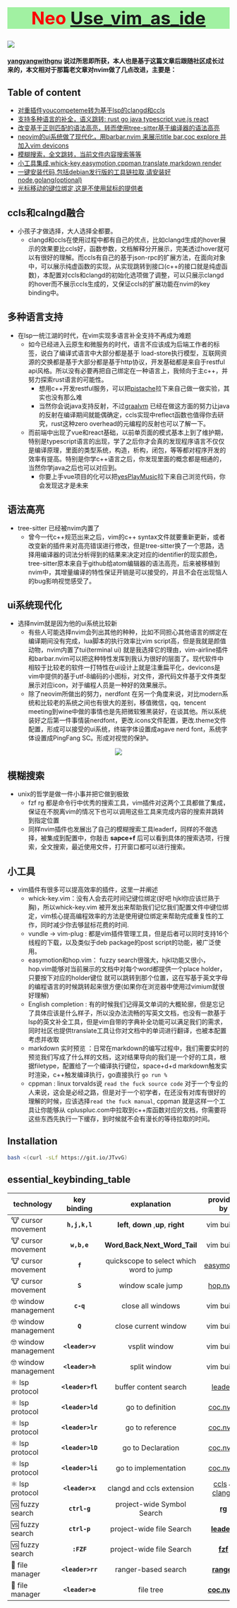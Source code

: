<div align="center">
    <h1 style="font-size:40px;color:red;background-color: #a1f1a2"> Neo <a href="https://github.com/yangyangwithgnu/use_vim_as_ide"; class="original-topic"; > Use_vim_as_ide </a> </h1>
</div>

<img align="center" src="./general/nvim.png"/>


#### [yangyangwithgnu](https://github.com/yangyangwithgnu) 说过所思即所获，本人也是基于这篇文章后跟随社区成长过来的，本文相对于那篇老文章对nvim做了几点改进，主要是：

## Table of content
* [对重插件youcompeteme转为基于lsp的clangd和ccls](#ccls和calngd融合)
* [支持多种语言的补全，语义跳转: rust go java typescript vue.js react](#多种语言支持)
* [改变基于正则匹配的语法高亮，转而使用tree-sitter基于编译器的语法高亮](#语法高亮)
* [neovim的ui系统做了现代化，用barbar.nvim 来展示title bar,coc explore 并加入vim devicons](#ui系统现代化)
* [模糊搜索，全文跳转，当前文件内容搜索等等](#模糊搜索)
* [小工具集成,whick-key,easymotion,cppman,translate,markdown render](#小工具)
* [一键安装代码,包括debian发行版的工具链拉取,请安装好node,golang(optional)](#Installation)
* [光标移动的键位绑定,这是不使用鼠标的提供者](#essential_keybinding_table)

<!-- more --> 

## ccls和calngd融合
- 小孩子才做选择，大人选择全都要。
    - clangd和ccls在使用过程中都有自己的优点，比如clangd生成的hover展示的效果要比ccls好，函数参数，文档解释分开展示，完美透过hover就可以有很好的理解。而ccls有自己的基于json-rpc的扩展方法，在面向对象中，可以展示纯虚函数的实现，从实现跳转到接口(c++的接口就是纯虚函数)，本配置对ccls和clangd的初始化选项做了调整，可以只展示clangd的hover而不展示ccls生成的，又保证ccls的扩展功能在nvim的key binding中。

## 多种语言支持
- 在lsp一统江湖的时代，在vim实现多语言补全支持不再成为难题
    - 如今已经进入云原生和微服务的时代，语言不应该成为后端工作者的标签，说白了编译式语言中大部分都是基于 load-store执行模型，互联网资源的交换都是基于大部分都是基于http协议，开发基础都是来自于restful api风格。所以没有必要再把自己绑定在一种语言上，我倾向于主c++，并努力探索rust语言的可能性。
        - 想用c++开发restful服务，可以把[pistache](https://github.com/pistacheio/pistache)拉下来自己做一做实验，其实也没有那么难
        - 当然你会说java支持反射，不过[graalvm](https://graalvm.org) 已经在做这方面的努力让java的反射在编译期间就能偶确定，ccls实现中reflect函数也值得你去研究，rust这种zero overhead的元编程的反射也可以了解一下。
    - 而前端中出现了vue和react基础，以前单页面的模式基本上到了维护期，特别是typescript语言的出现，学了之后你才会真的发现程序语言不仅仅是编译原理，里面的类型系统，构造，析构，闭包，等等都对程序开发的效率有提高。特别是你学c++语言之后，你发现里面的概念都是相通的，当然你学java之后也可以对应到。
        - 你要上手vue项目的化可以把[yesPlayMusic](https://github.com/qier222/YesPlayMusic)拉下来自己浏览代码，你会发现这才是未来

## 语法高亮
- tree-sitter 已经被nvim内置了
    - 曾今一代c++规范出来之后，vim的c++ syntax文件就要重新更新，或者改变新的插件来对高亮错误进行修改，但是tree-sitter换了一个思路，选择用编译器的词法分析得到的结果来决定对应的identifier的现实颜色，tree-sitter原本来自于github给atom编辑器的语法高亮，后来被移植到nvim中，其增量编译的特性保证开销是可以接受的，并且不会在出现恼人的bug影响视觉感受了。

## ui系统现代化
- 选择nvim就是因为他的ui系统比较新
    - 有些人可能选择nvim会列出其他的种种，比如不同担心其他语言的绑定在编译期间没有完成，lua脚本的执行效率比vim script高，但是我就是颜值动物，nvim内置了tui(terminal ui) 就是我选择它的理由，vim-airline插件和barbar.nvim可以把这种特性发挥到我认为很好的层面了。现代软件中相较于比较老的软件一打特性在ui设计上就是注重扁平化，devicons是vim中提供的基于utf-8编码的小图标，对文件，源代码文件基于文件类型展示对应icon，对于编程人员是一种好的效果展示。
    - 除了neovim所做出的努力，nerdfont 在另一个角度来说，对比modern系统和比较老的系统之间也有很大的差别，移值微信，qq，tencent meeting到wine中做的事情也是先把微软雅黑装好，在谈其他。所以系统装好之后第一件事情装nerdfont，更改.icons文件配置，更改.theme文件配置，形成可以接受的ui系统，终端字体设置成agave nerd font，系统字体设置成PingFang SC。形成对视觉的保护。

<div align="center">
<img src="./general/c++.png">
</div>

## 模糊搜索
- unix的哲学是做一件小事并把它做到极致
    - fzf rg 都是命令行中优秀的搜索工具，vim插件对这两个工具都做了集成，保证在不脱离vim的情况下也可以调用这些工具来完成内容的搜索并跳转到指定位置
    - 同样nvim插件也发展出了自己的模糊搜索工具leaderf，同样的不做选择，被集成到配置中，你敲击 **sapce+f**  后可以看到具体的搜索选项，行搜索，全文搜索，最近使用文件，打开窗口都可以进行搜索。

## 小工具
- vim插件有很多可以提高效率的插件，这里一并阐述
    - whick-key.vim：没有人会去花时间记键位绑定(好吧 hjkl你应该烂熟于胸)，所以whick-key.vim 被开发出来帮助我们记忆我们配置文件中键位绑定，vim核心提高编程效率的方法是使用键位绑定来帮助完成重复性的工作，同时减少你去够鼠标花费的时间.
    - vundle -> vim-plug : 都是vim插件管理工具，但是后者可以同时支持16个线程的下载，以及类似于deb package的post script的功能，被广泛使用。
    - easymotion和hop.vim： fuzzy search很强大，hjkl功能又很小，hop.vim能够对当前展示的文档中对每个word都提供一个place holder，只要按下对应的holder键位 就可以跳转到那个位置，这在写基于英文字母的编程语言的时候跳转起来很方便(如果你在浏览器中使用过vimium就很好理解)
    - English completion : 有的时候我们记得英文单词的大概轮廓，但是忘记了具体应该是什么样子，所以没办法流畅的写英文文档，也没有一款基于lsp的英文补全工具，但是vim自带的字典补全功能可以满足我们的需求，同时社区也提供translate工具让你对文档中的单词进行翻译，也被本配置考虑并收取
    - markdown 实时预览 ：日常在markdown的编写过程中，我们需要实时的预览我们写成了什么样的文档，这对结果导向的我们是一个好的工具，根据filetype，配置给了一个编译执行键位，space+d+d markdown触发实时渲染，c++触发编译执行，go直接执行 ```go run %```
    - cppman : linux torvalds说 ```read the fuck source code``` 对于一个专业的人来说，这会是必经之路，但是对于一个初学者，在还没有对库有很好的理解的时候，应该选择```read the fuck manual```, cppman 就是这样一个工具让你能够从 cpluspluc.com中拉取到c++库函数对应的文档，你需要将这些东西先执行一下缓存，到时候就不会有漫长的等待拉取的时间。

## Installation

```bash
bash <(curl -sLf https://git.io/JTvvG)
```

## essential_keybinding_table
| technology | key binding | explanation | provided by |
|---|:-:|:-:|:-:|
|🐮 cursor movement | __`h,j,k,l`__ | __left__, __down__ ,__up__, __right__   | vim builtin |
|🐮 cursor movement  |__`w,b,e`__ | __Word__,__Back__,__Next_Word_Tail__    | vim builtin |
|🐮 cursor movement| __`f`__  |quickscope to select which word to jump | [easymotion](https://github.com/easymotion/vim-easymotion) |
|🐮 cursor movement| __`S`__  | window scale jump  | [hop.nvim](https://github.com/phaazon/hop.nvim) |
|🤓 window management| __`c-q`__  | close all windows | vim builtin |
|🤓 window management| __`Q`__  | close current window | vim builtin |
|🤓 window management| __`<leader>v`__  | vsplit window | vim builtin |
|🤓 window management| __`<leader>h`__  | split window | vim builtin |
|⚛ lsp protocol | __`<leader>fl`__  | buffer content search   | [leaderf](https://github.com/Yggdroot/LeaderF)  |
|⚛ lsp protocol| __`<leader>ld`__ | go to definition| [coc.nvim](https://github.com/neoclide/coc.nvim)|
|⚛ lsp protocol|  __`<leader>lr`__ | go to reference | [coc.nvim](https://github.com/neoclide/coc.nvim)|
|⚛ lsp protocol|  __`<leader>lD`__ | go to Declaration | [coc.nvim](https://github.com/neoclide/coc.nvim) |
|⚛ lsp protocol|  __`<leader>li`__ | go to implementation |  [coc.nvim](https://github.com/neoclide/coc.nvim) |
|⚛ lsp protocol|  __`<leader>x`__ |  clangd and ccls extension| [ccls](https://github.com/maskray/ccls) & [clangd](https://llvm.org) |
|🆚 fuzzy search| __`ctrl-g`__ | project-wide Symbol Search  | __[rg](https://github.com/BurntSushi/ripgrep)__ | 
|🆚 fuzzy search| __`ctrl-p`__ | project-wide file Search  | __[leaderf](https://github.com/Yggdroot/LeaderF)__  |
|🆚 fuzzy search| __`:FZF`__ | project-wide file Search  | __[fzf](https://github.com/junegunn/fzf.vim)__  |
|🐂 file manager | __`<leader>rr`__ | ranger-based search  | __[ranger](https://github.com/ranger/ranger)__  |
|🐂 file manager | __`<leader>e`__ | file tree | __[coc.nvim](https://github.com/neoclide/coc.nvim)__  |
